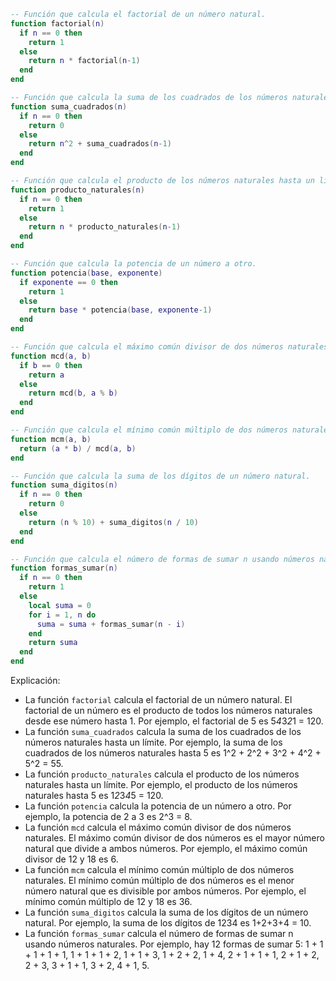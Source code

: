 ```lua
-- Función que calcula el factorial de un número natural.
function factorial(n)
  if n == 0 then
    return 1
  else
    return n * factorial(n-1)
  end
end

-- Función que calcula la suma de los cuadrados de los números naturales hasta un límite.
function suma_cuadrados(n)
  if n == 0 then
    return 0
  else
    return n^2 + suma_cuadrados(n-1)
  end
end

-- Función que calcula el producto de los números naturales hasta un límite.
function producto_naturales(n)
  if n == 0 then
    return 1
  else
    return n * producto_naturales(n-1)
  end
end

-- Función que calcula la potencia de un número a otro.
function potencia(base, exponente)
  if exponente == 0 then
    return 1
  else
    return base * potencia(base, exponente-1)
  end
end

-- Función que calcula el máximo común divisor de dos números naturales.
function mcd(a, b)
  if b == 0 then
    return a
  else
    return mcd(b, a % b)
  end
end

-- Función que calcula el mínimo común múltiplo de dos números naturales.
function mcm(a, b)
  return (a * b) / mcd(a, b)
end

-- Función que calcula la suma de los dígitos de un número natural.
function suma_digitos(n)
  if n == 0 then
    return 0
  else
    return (n % 10) + suma_digitos(n / 10)
  end
end

-- Función que calcula el número de formas de sumar n usando números naturales.
function formas_sumar(n)
  if n == 0 then
    return 1
  else
    local suma = 0
    for i = 1, n do
      suma = suma + formas_sumar(n - i)
    end
    return suma
  end
end
```

Explicación:

* La función `factorial` calcula el factorial de un número natural. El factorial de un número es el producto de todos los números naturales desde ese número hasta 1. Por ejemplo, el factorial de 5 es 5*4*3*2*1 = 120.
* La función `suma_cuadrados` calcula la suma de los cuadrados de los números naturales hasta un límite. Por ejemplo, la suma de los cuadrados de los números naturales hasta 5 es 1^2 + 2^2 + 3^2 + 4^2 + 5^2 = 55.
* La función `producto_naturales` calcula el producto de los números naturales hasta un límite. Por ejemplo, el producto de los números naturales hasta 5 es 1*2*3*4*5 = 120.
* La función `potencia` calcula la potencia de un número a otro. Por ejemplo, la potencia de 2 a 3 es 2^3 = 8.
* La función `mcd` calcula el máximo común divisor de dos números naturales. El máximo común divisor de dos números es el mayor número natural que divide a ambos números. Por ejemplo, el máximo común divisor de 12 y 18 es 6.
* La función `mcm` calcula el mínimo común múltiplo de dos números naturales. El mínimo común múltiplo de dos números es el menor número natural que es divisible por ambos números. Por ejemplo, el mínimo común múltiplo de 12 y 18 es 36.
* La función `suma_digitos` calcula la suma de los dígitos de un número natural. Por ejemplo, la suma de los dígitos de 1234 es 1+2+3+4 = 10.
* La función `formas_sumar` calcula el número de formas de sumar n usando números naturales. Por ejemplo, hay 12 formas de sumar 5: 1 + 1 + 1 + 1 + 1, 1 + 1 + 1 + 2, 1 + 1 + 3, 1 + 2 + 2, 1 + 4, 2 + 1 + 1 + 1, 2 + 1 + 2, 2 + 3, 3 + 1 + 1, 3 + 2, 4 + 1, 5.